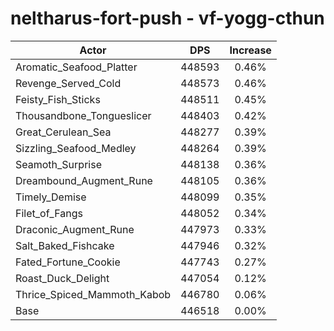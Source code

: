 # neltharus-fort-push - vf-yogg-cthun
| Actor | DPS | Increase |
|---|:---:|:---:|
|Aromatic_Seafood_Platter|448593|0.46%|
|Revenge_Served_Cold|448573|0.46%|
|Feisty_Fish_Sticks|448511|0.45%|
|Thousandbone_Tongueslicer|448403|0.42%|
|Great_Cerulean_Sea|448277|0.39%|
|Sizzling_Seafood_Medley|448264|0.39%|
|Seamoth_Surprise|448138|0.36%|
|Dreambound_Augment_Rune|448105|0.36%|
|Timely_Demise|448099|0.35%|
|Filet_of_Fangs|448052|0.34%|
|Draconic_Augment_Rune|447973|0.33%|
|Salt_Baked_Fishcake|447946|0.32%|
|Fated_Fortune_Cookie|447743|0.27%|
|Roast_Duck_Delight|447054|0.12%|
|Thrice_Spiced_Mammoth_Kabob|446780|0.06%|
|Base|446518|0.00%|
